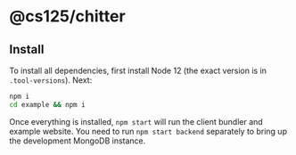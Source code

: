 # @cs125/chitter

## Install

To install all dependencies, first install Node 12 (the exact version is in `.tool-versions`).
Next:

```sh
npm i
cd example && npm i
```

Once everything is installed, `npm start` will run the client bundler and example website.
You need to run `npm start backend` separately to bring up the development MongoDB instance.
